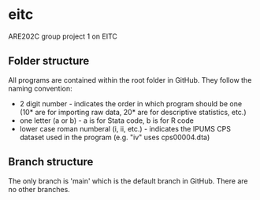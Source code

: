 # eitc
ARE202C group project 1 on EITC

## Folder structure

All programs are contained within the root folder in GitHub. They follow the naming convention:

- 2 digit number - indicates the order in which program should be one (10* are for importing raw data, 20* are for descriptive statistics, etc.)
- one letter (a or b) - a is for Stata code, b is for R code
- lower case roman numberal (i, ii, etc.) - indicates the IPUMS CPS dataset used in the program (e.g. "iv" uses cps00004.dta)

## Branch structure

The only branch is 'main' which is the default branch in GitHub. There are no other branches.
